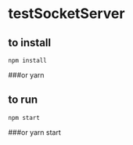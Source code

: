 # testSocketServer

## to install
    npm install
###or
    yarn    

## to run
    npm start   
###or
    yarn start    
